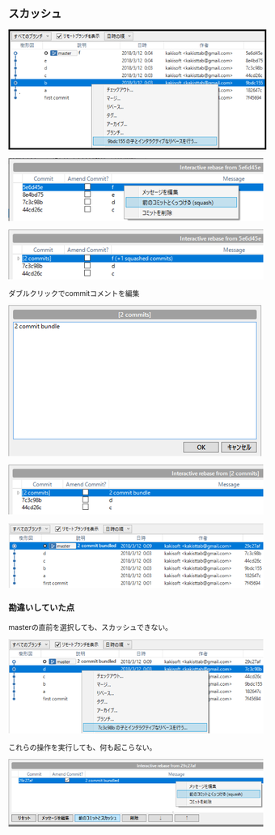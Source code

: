 ## スカッシュ
<p><img src="01.png" style="border:solid 3px #000000"></p>
<p><img src="02.png"></p>
<p><img src="03.png"></p>
ダブルクリックでcommitコメントを編集
<p><img src="04.png"></p>
<p><img src="05.png"></p>
<p><img src="06.png"></p>

### 勘違いしていた点
masterの直前を選択しても、スカッシュできない。
<p><img src="07.png"></p>
これらの操作を実行しても、何も起こらない。
<p><img src="08.png"></p>

